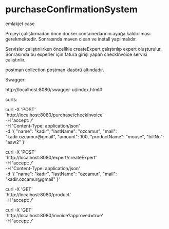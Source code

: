 # purchaseConfirmationSystem
emlakjet case

Projeyi çalıştırmadan önce docker containerlarının ayağa kaldırılması gerekmektedir. Sonrasında maven clean ve install yapılmalıdır.

Servisler çalıştırılırken öncelikle createExpert çalıştırılıp expert oluşturulur.
Sonrasında bu experler için fatura girişi yapan checkInvoice servisi çalıştırılır.

postman collection postman klasörü altındadır.

Swagger:

http://localhost:8080/swagger-ui/index.html#

curls:

curl -X 'POST' \
  'http://localhost:8080/purchase/checkInvoice' \
  -H 'accept: */*' \
  -H 'Content-Type: application/json' \
  -d '{
  "name": "kadir",
  "lastName": "ozcamur",
  "mail": "kadir.ozcamur@gmail",
  "amount": 100,
  "productName": "mouse",
  "billNo": "aaw2"
}'

curl -X 'POST' \
  'http://localhost:8080/expert/createExpert' \
  -H 'accept: */*' \
  -H 'Content-Type: application/json' \
  -d '{
  "name": "kadir",
  "lastName": "ozcamur",
  "mail": "kadir.ozcamur@gmail"
}'

curl -X 'GET' \
  'http://localhost:8080/product' \
  -H 'accept: */*'
  
curl -X 'GET' \
  'http://localhost:8080/invoice?approved=true' \
  -H 'accept: */*'
